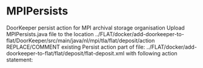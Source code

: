 # MPIPersists
DoorKeeper persist action for MPI archival storage organisation	
Upload MPIPersists.java file to the location ../FLAT/docker/add-doorkeeper-to-flat/DoorKeeper/src/main/java/nl/mpi/tla/flat/deposit/action
REPLACE/COMMENT existing Persist action part of file: ../FLAT/docker/add-doorkeeper-to-flat/flat/deposit/flat-deposit.xml with following action statement:

<action name="persist resources" class="nl.mpi.tla.flat.deposit.action.MPIPersists">
<parameter name="fedoraConfig" value="{$base}/policies/fedora-config.xml"/>
<parameter name="resourcesDir" value="/app/flat/data"/>
<parameter name="policyFile" value="{$base}/policies/persistence-policy.xml"/>
<parameter name="xpathDatasetName" value="/cmd:CMD[cmd:Header/cmd:MdProfile='clarin.eu:cr1:p_1345561703683']/cmd:Components/cmd:ComicBook/cmd:Title"/>
<parameter name="archiveRootMapping" value="{$base}/policies/archive-roots-mapping.xml"/>
</action>

